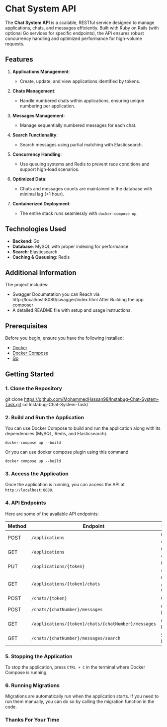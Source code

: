 # Chat System API

The **Chat System API** is a scalable, RESTful service designed to manage applications, chats, and messages efficiently. Built with Ruby on Rails (with optional Go services for specific endpoints), the API ensures robust concurrency handling and optimized performance for high-volume requests.

## Features

1. **Applications Management**:

   - Create, update, and view applications identified by tokens.

2. **Chats Management**:

   - Handle numbered chats within applications, ensuring unique numbering per application.

3. **Messages Management**:

   - Manage sequentially numbered messages for each chat.

4. **Search Functionality**:

   - Search messages using partial matching with Elasticsearch.

5. **Concurrency Handling**:

   - Use queuing systems and Redis to prevent race conditions and support high-load scenarios.

6. **Optimized Data**:

   - Chats and messages counts are maintained in the database with minimal lag (<1 hour).

7. **Containerized Deployment**:
   - The entire stack runs seamlessly with `docker-compose up`.

## Technologies Used

- **Backend**: Go
- **Database**: MySQL with proper indexing for performance
- **Search**: Elasticsearch
- **Caching & Queueing**: Redis

## Additional Information

The project includes:

- Swagger Documatation you can Reach via http://localhost:8080/swagger/index.html After Building the app composer
- A detailed README file with setup and usage instructions.

## Prerequisites

Before you begin, ensure you have the following installed:

- [Docker](https://www.docker.com/get-started)
- [Docker Compose](https://docs.docker.com/compose/install/)
- [Go](https://golang.org/doc/install)

## Getting Started

### 1. Clone the Repository

git clone https://github.com/MohammedHassan98/Instabug-Chat-System-Task.git
cd Instabug-Chat-System-Task/

### 2. Build and Run the Application

You can use Docker Compose to build and run the application along with its dependencies (MySQL, Redis, and Elasticsearch).

```
docker-compose up --build
```

Or you can use docker compose plugin using this command

```
docker compose up --build
```

### 3. Access the Application

Once the application is running, you can access the API at `http://localhost:8080`.

### 4. API Endpoints

Here are some of the available API endpoints:

| Method | Endpoint                                            | Description           |
| ------ | --------------------------------------------------- | --------------------- |
| POST   | `/applications`                                     | Create Application    |
| GET    | `/applications`                                     | Get All Applications  |
| PUT    | `/applications/{token}`                             | Update Application    |
| GET    | `/applications/{token}/chats`                       | Get Application Chats |
| POST   | `/chats/{token}`                                    | Create Chat           |
| POST   | `/chats/{chatNumber}/messages`                      | Create Message        |
| GET    | `/applications/{token}/chats/{chatNumber}/messages` | Get Messages          |
| GET    | `/chats/{chatNumber}/messages/search`               | Search Messages       |

### 5. Stopping the Application

To stop the application, press `CTRL + C` in the terminal where Docker Compose is running.

### 6. Running Migrations

Migrations are automatically run when the application starts. If you need to run them manually, you can do so by calling the migration function in the code.

### Thanks For Your Time
